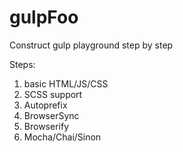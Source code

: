 # gulpFoo

Construct gulp playground step by step

Steps:
1. basic HTML/JS/CSS
2. SCSS support
3. Autoprefix
4. BrowserSync
5. Browserify
6. Mocha/Chai/Sinon
